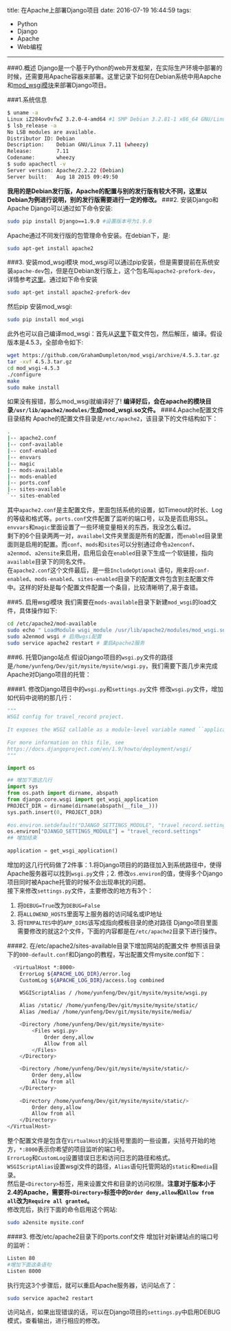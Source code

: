 title: 在Apache上部署Django项目
date: 2016-07-19 16:44:59
tags:
 - Python
 - Django
 - Apache
 - Web编程
---
###0.概述
Django是一个基于Python的web开发框架，在实际生产环境中部署的时候，还需要用Apache容器来部署。这里记录下如何在Debian系统中用Aapche和[mod_wsgi模块](https://pypi.python.org/pypi/mod_wsgi)来部署Django项目。
<!--more-->
###1.系统信息
```bash
$ uname -a  
Linux iZ284ov0vfwZ 3.2.0-4-amd64 #1 SMP Debian 3.2.81-1 x86_64 GNU/Linux  
$ lsb_release -a  
No LSB modules are available.  
Distributor ID: Debian  
Description:    Debian GNU/Linux 7.11 (wheezy) 
Release:        7.11  
Codename:       wheezy  
$ sudo apachectl -v  
Server version: Apache/2.2.22 (Debian)  
Server built:   Aug 18 2015 09:49:50  
```
**我用的是Debian发行版，Apache的配置与别的发行版有较大不同，这里以Debian为例进行说明，别的发行版需要进行一定的修改。**
###2. 安装Django和Apache
Django可以通过如下命令安装:
```bash
sudo pip install Django==1.9.0 #设置版本号为1.9.0
 ```
 Apache通过不同发行版的包管理命令安装。在debian下，是:
 ```bash
 sudo apt-get install apache2
 ```
###3. 安装mod_wsgi模块
mod_wsgi可以通过pip安装，但是需要提前在系统安装`apache-dev`包，但是在Debian发行版上，这个包名叫`apache2-prefork-dev`，详情参考[这里](http://stackoverflow.com/a/16869017/2932001)。通过如下命令安装
```bash 
sudo apt-get install apache2-prefork-dev
```
然后pip 安装mod_wsgi:
```bash
sudo pip install mod_wsgi
```
此外也可以自己编译mod_wsgi：首先从[这里](https://github.com/GrahamDumpleton/mod_wsgi/releases)下载文件包，然后解压，编译。假设版本是4.5.3，全部命令如下:
```bash
wget https://github.com/GrahamDumpleton/mod_wsgi/archive/4.5.3.tar.gz  
tar -xvf 4.5.3.tar.gz  
cd mod_wsgi-4.5.3  
./configure  
make  
sudo make install  
```
如果没有报错，那么mod_wsgi就编译好了!
**编译好后，会在apache的模块目录`/usr/lib/apache2/modules/`生成mod_wsgi.so文件。**
###4.Apache配置文件目录结构
Apache的配置文件目录是`/etc/apache2`，该目录下的文件结构如下：
```bash
.
|-- apache2.conf
|-- conf-available
|-- conf-enabled
|-- envvars
|-- magic
|-- mods-available
|-- mods-enabled
|-- ports.conf
|-- sites-available
`-- sites-enabled

```
其中`apache2.conf`是主配置文件，里面包括系统的设置，如Timeout的时长、Log的等级和格式等。`ports.conf`文件配置了监听的端口号，以及是否启用SSL。`envvars`和`magic`里面设置了一些环境变量相关的东西，我没怎么看过。  
剩下的6个目录两两一对，`availabel`文件夹里面是所有的配置，而`enabled`目录里面则是启用的配置。而`conf`、`mods`和`sites`可以分别通过命令`a2enconf`、`a2enmod`、`a2ensite`来启用，启用后会在`enabled`目录下生成一个软链接，指向`available`目录下的同名文件。  
在`apache2.conf`这个文件最后，是一些`IncludeOptional` 语句，用来将`conf-enabled`、`mods-enabled`、`sites-enabled`目录下的配置文件包含到主配置文件中。这样的好处是每个配置文件配置一个条目，比较清晰明了,易于查错。    

###5. 启用wsgi模块
我们需要在`mods-available`目录下新建`mod_wsgi`的load文件，具体操作如下:
```bash
cd /etc/apache2/mod-available  
sudo echo " LoadModule wsgi_module /usr/lib/apache2/modules/mod_wsgi.so" >> wsgi.load  
sudo a2enmod wsgi # 启用wgsi配置
sudo service apache2 restart # 重启Apache2服务
```

###6. 托管Django站点
假设Django项目的`wsgi.py`文件的路径是`/home/yunfeng/Dev/git/mysite/mysite/wsgi.py`，我们需要下面几步来完成Apache对Django项目的托管：

####1. 修改Django项目中的`wsgi.py`和`settings.py`文件
修改`wsgi.py`文件，增加如代码中说明的那几行：
```py
"""                                                                                                                                                           
WSGI config for travel_record project.                                                                                                                        
                                                                                                                                                              
It exposes the WSGI callable as a module-level variable named ``application``.                                                                                
                                                                                                                                                              
For more information on this file, see                                                                                                                        
https://docs.djangoproject.com/en/1.9/howto/deployment/wsgi/                                                                                                  
"""                                                                                                                                                           

import os                                                                                                                                                     

## 增加下面这几行
import sys                                                                                                                                                    
from os.path import dirname, abspath                                                                                                                    
from django.core.wsgi import get_wsgi_application                                                                                                             
PROJECT_DIR = dirname(dirname(abspath(__file__)))                                                                                                             
sys.path.insert(0, PROJECT_DIR)                                                                                                                               
                                                                                                                                                              
#os.environ.setdefault("DJANGO_SETTINGS_MODULE", "travel_record.settings")                                                                                    
os.environ["DJANGO_SETTINGS_MODULE"] = "travel_record.settings"                                                                                               
## 增加结束
                                                                                                                                                              
application = get_wsgi_application()       
```
增加的这几行代码做了2件事：1.将Django项目的的路径加入到系统路径中，使得Apache服务器可以找到`wsgi.py`文件；2. 修改`os.environ`的值，使得多个Django项目同时被Apache托管的时候不会出现串扰的问题。    
接下来修改`settings.py`文件，主要修改的地方有3个：
 1. 将`DEBUG=True`改为`DEBUG=False`
 2. 将`ALLOWEND_HOSTS`里面写上服务器的访问域名或IP地址
 3. 将`TEMPALTES`中的`APP_DIRS`该写成指向模板目录的绝对路径
Django项目里面需要修改的就这2个文件，下面的内容都是在`/etc/apache2`目录下进行操作。  

####2. 在/etc/apache2/sites-available目录下增加网站的配置文件
参照该目录下的`000-default.conf`和Django的教程，写出配置文件mysite.conf如下：
```bash
  <VirtualHost *:8000>                                                                                                                                         
    ErrorLog ${APACHE_LOG_DIR}/error.log                                                                                                                      
    CustomLog ${APACHE_LOG_DIR}/access.log combined                                                                                                           
                                                                                                                                                              
    WSGIScriptAlias / /home/yunfeng/Dev/git/mysite/mysite/wsgi.py                                                                               

    Alias /static/ /home/yunfeng/Dev/git/mysite/mysite/static/                                                                                  
    Alias /media/ /home/yunfeng/Dev/git/mysite/mysite/media/                                                                                  

    <Directory /home/yunfeng/Dev/git/mysite/mysite>                                                                                             
        <Files wsgi.py>                                                                                                                                       
    		Order deny,allow  
    		Allow from all  
        </Files>                                                                                                                                              
    </Directory>                                                                                                                                              

    <Directory /home/yunfeng/Dev/git/mysite/mysite/static/>                                                                                     
    	Order deny,allow  
    	Allow from all  
    </Directory>                                                                                                                                              
	
    <Directory /home/yunfeng/Dev/git/mysite/mysite/static/>                                                                                     
    	Order deny,allow  
    	Allow from all  
    </Directory>                                                                                                                                              
</VirtualHost>       
```
整个配置文件是包含在`VirtualHost`的尖括号里面的一些设置，尖括号开始的地方，`*:8000`表示你希望的项目监听的端口号。  
`ErrorLog`和`CustomLog`设置错误日志和访问日志的路径和格式。  
`WSGIScriptAlias`设置wsgi文件的路径，`Alias`语句托管网站的`static`和`media`目录。  
然后是`<Directory>`标签，用来设置文件和目录的访问权限。**注意对于版本小于2.4的Apache，需要将`<Directory>`标签中的`Order deny,allow`和`Allow from all`改为`Require all granted`。**   
修改完后，执行下面的命令启用这个网站:
```bash
sudo a2ensite mysite.conf
```

####3. 修改/etc/apache2目录下的ports.conf文件
增加针对新建站点的端口号的监听：
```bash
Listen 80
#增加下面这条语句
Listen 8000
```

执行完这3个步骤后，就可以重启Apache服务器，访问站点了：
```bash
sudo service apache2 restart
```
访问站点，如果出现错误的话，可以在Django项目的`settings.py`中启用DEBUG模式，查看输出，进行相应的修改。
